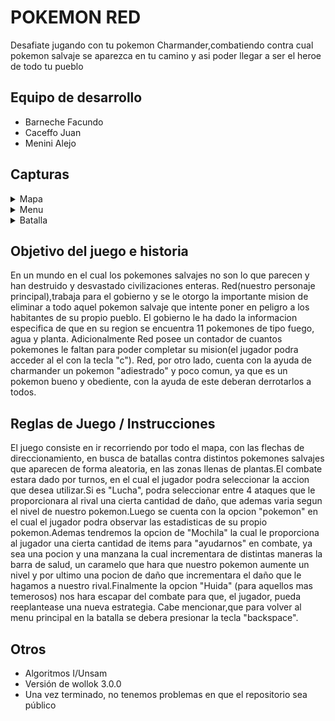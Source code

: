 # POKEMON RED 
Desafiate jugando con tu pokemon Charmander,combatiendo contra cual pokemon salvaje se aparezca en tu camino y asi poder llegar a ser el heroe de todo tu pueblo
## Equipo de desarrollo

- Barneche Facundo
- Caceffo Juan
- Menini Alejo

## Capturas
<details>
 	<summary>Mapa</summary>
	<img src="https://github.com/algo1unsam/tpgame-undefine/blob/master/Imagen_pokemon1.png" />
</details>
<details>
 	<summary>Menu</summary>
	<img src="https://github.com/algo1unsam/tpgame-undefine/blob/master/imagen_menu.png" />
</details>
<details>
 	<summary>Batalla</summary>
	<img src="https://github.com/algo1unsam/tpgame-undefine/blob/master/Imagen_lucha1.png" />
	<img src="https://github.com/algo1unsam/tpgame-undefine/blob/master/Imagen_lucha2.png" />
	<img src="https://github.com/algo1unsam/tpgame-undefine/blob/master/Imagen_lucha3.png" />
	<img src="https://github.com/algo1unsam/tpgame-undefine/blob/master/Imagen_lucha4.png" />
</details>


## Objetivo del juego e historia
En un mundo en el cual los pokemones salvajes no son lo que parecen y han destruido y desvastado civilizaciones enteras.
Red(nuestro personaje principal),trabaja para el gobierno y se le otorgo la importante mision de eliminar a todo aquel pokemon salvaje que intente poner en peligro a los habitantes de su propio pueblo. El gobierno le ha dado la informacion especifica de que en su region se encuentra 11 pokemones de tipo fuego, agua y planta. Adicionalmente Red posee un contador de cuantos pokemones le faltan para poder completar su mision(el jugador podra acceder al el con la tecla "c"). Red, por otro lado, cuenta con la ayuda de charmander un pokemon "adiestrado" y poco comun, ya que es un pokemon bueno y obediente, con la ayuda de este deberan derrotarlos a todos. 

## Reglas de Juego / Instrucciones

El juego consiste en ir recorriendo por todo el mapa, con las flechas de direccionamiento, en busca de batallas contra distintos pokemones salvajes que aparecen de forma aleatoria, en las zonas llenas de plantas.El combate estara dado por turnos, en el cual el jugador podra seleccionar la accion que desea utilizar.Si es "Lucha", podra seleccionar entre 4 ataques que le proporcionara al rival una cierta cantidad de daño, que ademas varia segun el nivel de nuestro pokemon.Luego se cuenta con la opcion "pokemon" en el cual el jugador podra observar las estadisticas de su propio pokemon.Ademas tendremos la opcion de "Mochila" la cual le proporciona al jugador una cierta cantidad de items para "ayudarnos" en combate, ya sea una pocion y una manzana la cual incrementara de distintas maneras la barra de salud, un caramelo que hara que nuestro pokemon aumente un nivel y por ultimo una pocion de daño que incrementara el daño que le hagamos a nuestro rival.Finalmente la opcion "Huida" (para aquellos mas temerosos) nos hara escapar del combate para que, el jugador, pueda reeplantease una nueva estrategia. Cabe mencionar,que para volver al menu principal en la batalla se debera presionar la tecla "backspace". 


## Otros

- Algoritmos I/Unsam
- Versión de wollok 3.0.0
- Una vez terminado, no tenemos problemas en que el repositorio sea público
